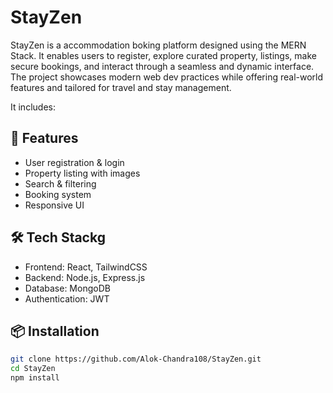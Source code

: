 # StayZen
StayZen is a accommodation boking platform designed using the MERN Stack. It enables users to register, explore curated property, listings, make secure bookings, and interact through a seamless and dynamic interface. The project showcases modern web dev practices while offering real-world features and tailored for travel and stay management.

It includes:

## 🚀 Features
- User registration & login
- Property listing with images
- Search & filtering
- Booking system
- Responsive UI

## 🛠 Tech Stackg
- Frontend: React, TailwindCSS
- Backend: Node.js, Express.js
- Database: MongoDB
- Authentication: JWT

## 📦 Installation

```bash
git clone https://github.com/Alok-Chandra108/StayZen.git
cd StayZen
npm install

